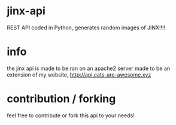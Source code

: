 # jinx-api
REST API coded in Python, generates random images of JINX!!!!

# info
the jinx api is made to be ran on an apache2 server
made to be an extension of my website, http://api.cats-are-awesome.xyz

# contribution / forking
feel free to contribute or fork this api to your needs! 
